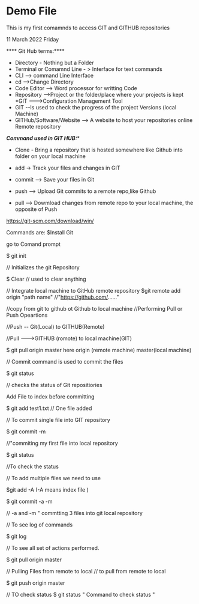 # Demo File

This is my first comamnds to access GIT and GITHUB repositories

11 March 2022 Friday



**** Git Hub terms:****

*  Directory -  Nothing but a Folder 
*  Terminal or Comamnd Line - > Interface for text commands
* CLI --> command Line Interface
*  cd -->Change Directory
* Code Editor --> Word processor for writting Code
* Repository -->Project or the folder/place where your projects is kept
*GIT --->Configuration Management Tool 
* GIT --Is used to check the progress of the project Versions (local Machine)
* GITHub/Software/Website --> A website to host your repositories online
Remote repository


*****Command used in GIT HUB:******

* Clone - Bring a repository that is hosted somewhere  like Github into folder on your local machine


* add ->  Track your files and changes in GIT

* commit --> Save your files in Git 

* push --> Upload Git commits to a remote repo,like Github
* pull --> Dowmload changes from remote repo to your local machine, the opposite of Push 


https://git-scm.com/download/win/

Commands are:
$Install Git

go to Comand prompt

$ git init 

 // Initializes the git Repository

$ Clear // used to clear anything

// Integrate local machine to GitHub remote repository
$git remote add  origin "path name" //"https://github.com/......"


//copy from git to github ot Github to local machine
//Performing Pull or Push Opeartions

//Push -- Git(Local)  to GITHUB(Remote)

//Pull --->GITHUB (romote) to local machine(GIT)

$ git pull origin master
here origin  (remote machine)
master(local machine)

// Commit  command is used to commit the files 

$ git status 
 
// checks the status of Git repositiories

Add File to index before committing

$ git add test1.txt
// One file added

// To commit single file into GIT repository

$ git commit -m 

//"commiting my first file  into local repository

$ git status

//To check the status 

// To add multiple files we need to use

$git add -A 
(-A means index file )

$ git commit -a -m

// -a  and -m " commtting 3 files into git local repository

// To see log of commands

$ git log

// To see all set of actions performed.

$ git pull origin master

// Pulling Files from remote to local
// to pull from remote to local

$ git push origin master


// TO check status 
$ git status  " Command to check status "


 
